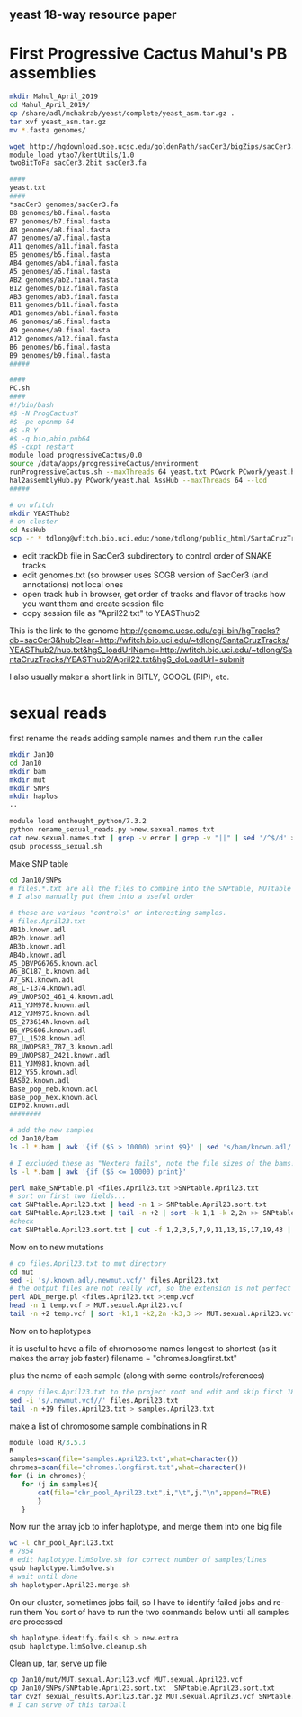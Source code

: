 ## yeast 18-way resource paper

# First Progressive Cactus Mahul's PB assemblies

```bash
mkdir Mahul_April_2019
cd Mahul_April_2019/
cp /share/adl/mchakrab/yeast/complete/yeast_asm.tar.gz .
tar xvf yeast_asm.tar.gz
mv *.fasta genomes/

wget http://hgdownload.soe.ucsc.edu/goldenPath/sacCer3/bigZips/sacCer3.2bit
module load ytao7/kentUtils/1.0
twoBitToFa sacCer3.2bit sacCer3.fa

####
yeast.txt
####
*sacCer3 genomes/sacCer3.fa
B8 genomes/b8.final.fasta
B7 genomes/b7.final.fasta
A8 genomes/a8.final.fasta
A7 genomes/a7.final.fasta
A11 genomes/a11.final.fasta
B5 genomes/b5.final.fasta
AB4 genomes/ab4.final.fasta
A5 genomes/a5.final.fasta
AB2 genomes/ab2.final.fasta
B12 genomes/b12.final.fasta
AB3 genomes/ab3.final.fasta
B11 genomes/b11.final.fasta
AB1 genomes/ab1.final.fasta
A6 genomes/a6.final.fasta
A9 genomes/a9.final.fasta
A12 genomes/a12.final.fasta
B6 genomes/b6.final.fasta
B9 genomes/b9.final.fasta
#####

####
PC.sh
####
#!/bin/bash
#$ -N ProgCactusY
#$ -pe openmp 64 
#$ -R Y
#$ -q bio,abio,pub64
#$ -ckpt restart
module load progressiveCactus/0.0
source /data/apps/progressiveCactus/environment
runProgressiveCactus.sh --maxThreads 64 yeast.txt PCwork PCwork/yeast.hal
hal2assemblyHub.py PCwork/yeast.hal AssHub --maxThreads 64 --lod
#####

# on wfitch
mkdir YEASThub2
# on cluster
cd AssHub
scp -r * tdlong@wfitch.bio.uci.edu:/home/tdlong/public_html/SantaCruzTracks/YEASThub2/.
```
- edit trackDb file in SacCer3 subdirectory to control order of SNAKE tracks
- edit genomes.txt (so browser uses SCGB version of SacCer3 (and annotations) not local ones
- open track hub in browser, get order of tracks and flavor of tracks how you want them and create session file
- copy session file as "April22.txt" to YEASThub2

This is the link to the genome
http://genome.ucsc.edu/cgi-bin/hgTracks?db=sacCer3&hubClear=http://wfitch.bio.uci.edu/~tdlong/SantaCruzTracks/YEASThub2/hub.txt&hgS_loadUrlName=http://wfitch.bio.uci.edu/~tdlong/SantaCruzTracks/YEASThub2/April22.txt&hgS_doLoadUrl=submit

I also usually maker a short link in BITLY, GOOGL (RIP), etc.

# sexual reads

first rename the reads adding sample names 
and them run the caller

```bash
mkdir Jan10
cd Jan10
mkdir bam
mkdir mut
mkdir SNPs
mkdir haplos
..

module load enthought_python/7.3.2
python rename_sexual_reads.py >new.sexual.names.txt 
cat new.sexual.names.txt | grep -v error | grep -v "||" | sed '/^$/d' >newnew.sexual.names.txt
qsub processs_sexual.sh

```

Make SNP table

```bash
cd Jan10/SNPs
# files.*.txt are all the files to combine into the SNPtable, MUTtable etc.
# I also manually put them into a useful order

# these are various "controls" or interesting samples.
# files.April23.txt
AB1b.known.adl
AB2b.known.adl
AB3b.known.adl
AB4b.known.adl
A5_DBVPG6765.known.adl
A6_BC187_b.known.adl
A7_SK1.known.adl
A8_L-1374.known.adl
A9_UWOPSO3_461_4.known.adl
A11_YJM978.known.adl
A12_YJM975.known.adl
B5_273614N.known.adl
B6_YPS606.known.adl
B7_L_1528.known.adl
B8_UWOPS83_787_3.known.adl
B9_UWOPS87_2421.known.adl
B11_YJM981.known.adl
B12_Y55.known.adl
BAS02.known.adl
Base_pop_neb.known.adl
Base_pop_Nex.known.adl
DIP02.known.adl
########

# add the new samples
cd Jan10/bam
ls -l *.bam | awk '{if ($5 > 10000) print $9}' | sed 's/bam/known.adl/'  >>files.April23.txt

# I excluded these as "Nextera fails", note the file sizes of the bams!!!
ls -l *.bam | awk '{if ($5 <= 10000) print}' 

perl make_SNPtable.pl <files.April23.txt >SNPtable.April23.txt
# sort on first two fields...
cat SNPtable.April23.txt | head -n 1 > SNPtable.April23.sort.txt
cat SNPtable.April23.txt | tail -n +2 | sort -k 1,1 -k 2,2n >> SNPtable.April23.sort.txt
#check
cat SNPtable.April23.sort.txt | cut -f 1,2,3,5,7,9,11,13,15,17,19,43 | more 
```

Now on to new mutations

```bash
# cp files.April23.txt to mut directory
cd mut
sed -i 's/.known.adl/.newmut.vcf/' files.April23.txt
# the output files are not really vcf, so the extension is not perfect
perl ADL_merge.pl <files.April23.txt >temp.vcf
head -n 1 temp.vcf > MUT.sexual.April23.vcf
tail -n +2 temp.vcf | sort -k1,1 -k2,2n -k3,3 >> MUT.sexual.April23.vcf
```

Now on to haplotypes

it is useful to have a file of chromosome names longest to shortest (as it makes the array job faster)
filename = "chromes.longfirst.txt"

plus the name of each sample (along with some controls/references)
```bash
# copy files.April23.txt to the project root and edit and skip first 18 samples.
sed -i 's/.newmut.vcf//' files.April23.txt
tail -n +19 files.April23.txt > samples.April23.txt
 ```
 
 make a list of chromosome sample combinations in R
 
 ```R
 module load R/3.5.3 
R
samples=scan(file="samples.April23.txt",what=character())
chromes=scan(file="chromes.longfirst.txt",what=character())
for (i in chromes){
	for (j in samples){
		cat(file="chr_pool_April23.txt",i,"\t",j,"\n",append=TRUE)
		}
	} 
 ```
Now run the array job to infer haplotype, and merge them into one big file

```bash
wc -l chr_pool_April23.txt
# 7854
# edit haplotype.limSolve.sh for correct number of samples/lines
qsub haplotype.limSolve.sh
# wait until done
sh haplotyper.April23.merge.sh
```

On our cluster, sometimes jobs fail, so I have to identify failed jobs and re-run them
You sort of have to run the two commands below until all samples are processed

```bash
sh haplotype.identify.fails.sh > new.extra
qsub haplotype.limSolve.cleanup.sh 
```

Clean up, tar, serve up file

```bash
cp Jan10/mut/MUT.sexual.April23.vcf MUT.sexual.April23.vcf
cp Jan10/SNPs/SNPtable.April23.sort.txt  SNPtable.April23.sort.txt
tar cvzf sexual_results.April23.tar.gz MUT.sexual.April23.vcf SNPtable.April23.sort.txt haps.sexual.April23.F15AW5050.limSolve.txt.gz
# I can serve of this tarball
```

